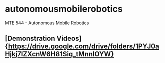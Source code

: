 # autonomousmobilerobotics
MTE 544 - Autonomous Mobile Robotics

## [Demonstration Videos]{https://drive.google.com/drive/folders/1PYJ0aHjkj7IZXcnW6H81Siq_tMnnlOYW}
